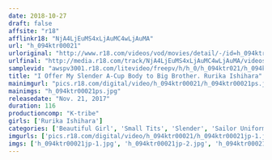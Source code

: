 ```yaml
---
date: 2018-10-27
draft: false
affsite: "r18"
afflinkr18: "NjA4LjEuMS4xLjAuMC4wLjAuMA"
url: "h_094ktr00021"
urloriginal: "http://www.r18.com/videos/vod/movies/detail/-/id=h_094ktr00021"
urlfinal: "http://media.r18.com/track/NjA4LjEuMS4xLjAuMC4wLjAuMA/videos/vod/movies/detail/-/id=h_094ktr00021"
samplevid: "awspv3001.r18.com/litevideo/freepv/h/h_0/h_094ktr021/h_094ktr021_dmb_w.mp4"
title: "I Offer My Slender A-Cup Body to Big Brother. Rurika Ishihara"
mainimgurl: "pics.r18.com/digital/video/h_094ktr00021/h_094ktr00021ps.jpg"
mainimgs: "h_094ktr00021ps.jpg"
releasedate: "Nov. 21, 2017"
duration: 116
productioncomp: "K-tribe"
girls: ['Rurika Ishihara']
categories: ['Beautiful Girl', 'Small Tits', 'Slender', 'Sailor Uniform', 'Shaved Pussy', 'Featured Actress', 'Sister', 'Huge Dick - Large Dick', 'Hi-Def']
imgurls: ['pics.r18.com/digital/video/h_094ktr00021/h_094ktr00021jp-1.jpg', 'pics.r18.com/digital/video/h_094ktr00021/h_094ktr00021jp-2.jpg', 'pics.r18.com/digital/video/h_094ktr00021/h_094ktr00021jp-3.jpg', 'pics.r18.com/digital/video/h_094ktr00021/h_094ktr00021jp-4.jpg', 'pics.r18.com/digital/video/h_094ktr00021/h_094ktr00021jp-5.jpg', 'pics.r18.com/digital/video/h_094ktr00021/h_094ktr00021jp-6.jpg', 'pics.r18.com/digital/video/h_094ktr00021/h_094ktr00021jp-7.jpg', 'pics.r18.com/digital/video/h_094ktr00021/h_094ktr00021jp-8.jpg', 'pics.r18.com/digital/video/h_094ktr00021/h_094ktr00021jp-9.jpg', 'pics.r18.com/digital/video/h_094ktr00021/h_094ktr00021jp-10.jpg', 'pics.r18.com/digital/video/h_094ktr00021/h_094ktr00021jp-11.jpg', 'pics.r18.com/digital/video/h_094ktr00021/h_094ktr00021jp-12.jpg', 'pics.r18.com/digital/video/h_094ktr00021/h_094ktr00021jp-13.jpg', 'pics.r18.com/digital/video/h_094ktr00021/h_094ktr00021jp-14.jpg', 'pics.r18.com/digital/video/h_094ktr00021/h_094ktr00021jp-15.jpg', 'pics.r18.com/digital/video/h_094ktr00021/h_094ktr00021jp-16.jpg', 'pics.r18.com/digital/video/h_094ktr00021/h_094ktr00021jp-17.jpg', 'pics.r18.com/digital/video/h_094ktr00021/h_094ktr00021jp-18.jpg', 'pics.r18.com/digital/video/h_094ktr00021/h_094ktr00021jp-19.jpg', 'pics.r18.com/digital/video/h_094ktr00021/h_094ktr00021jp-20.jpg']
imgs: ['h_094ktr00021jp-1.jpg', 'h_094ktr00021jp-2.jpg', 'h_094ktr00021jp-3.jpg', 'h_094ktr00021jp-4.jpg', 'h_094ktr00021jp-5.jpg', 'h_094ktr00021jp-6.jpg', 'h_094ktr00021jp-7.jpg', 'h_094ktr00021jp-8.jpg', 'h_094ktr00021jp-9.jpg', 'h_094ktr00021jp-10.jpg', 'h_094ktr00021jp-11.jpg', 'h_094ktr00021jp-12.jpg', 'h_094ktr00021jp-13.jpg', 'h_094ktr00021jp-14.jpg', 'h_094ktr00021jp-15.jpg', 'h_094ktr00021jp-16.jpg', 'h_094ktr00021jp-17.jpg', 'h_094ktr00021jp-18.jpg', 'h_094ktr00021jp-19.jpg', 'h_094ktr00021jp-20.jpg']
---
```

